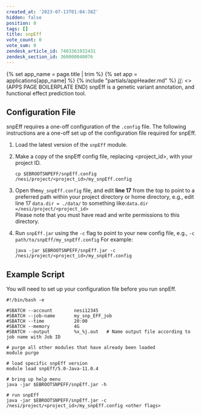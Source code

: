 ```yaml
---
created_at: '2023-07-13T01:04:38Z'
hidden: false
position: 0
tags: []
title: snpEff
vote_count: 0
vote_sum: 0
zendesk_article_id: 7403361932431
zendesk_section_id: 360000040076
---
```



[//]: <> (APPS PAGE BOILERPLATE START)
{% set app_name = page.title | trim %}
{% set app = applications[app_name] %}
{% include "partials/appHeader.md" %}
[//]: <> (APPS PAGE BOILERPLATE END)
snpEff is a genetic variant annotation, and functional effect prediction
tool.

## Configuration File

snpEff requires a one-off configuration of the `.config` file. The
following instructions are a one-off set up of the configuration file
required for snpEff.

1. Load the latest version of the `snpEff` module.

2. Make a copy of the snpEff config file, replacing
   &lt;project\_id&gt;, with your project ID.

    ``` sl
    cp $EBROOTSNPEFF/snpEff.config /nesi/project/<project_id>/my_snpEff.config
    ```

3. Open the`my_snpEff.config` file, and edit **line 17** from the top
   to point to a preferred path within your project directory or home
   directory, e.g., edit line 17 `data.dir = ./data/` to something
   like:`data.dir =/nesi/project/<project_id>`  
   Please note that you must have read and write permissions to this
   directory.

4. Run `snpEff.jar` using the `-c` flag to point to your new config
   file, e.g., `-c path/to/snpEff/my_snpEff.config` For example:

    ``` sl
    java -jar $EBROOTSNPEFF/snpEff.jar -c /nesi/project/<project_id>/my_snpEff.config
    ```

## Example Script

You will need to set up your configuration file before you run snpEff.

``` sl
#!/bin/bash -e

#SBATCH --account        nesi12345
#SBATCH --job-name       my_snp_EFF_job
#SBATCH --time           20:00
#SBATCH --memory         4G
#SBATCH --output         %x_%j.out   # Name output file according to job name with Job ID

# purge all other modules that have already been loaded
module purge

# load specific snpEff version
module load snpEff/5.0-Java-11.0.4

# bring up help menu
java -jar $EBROOTSNPEFF/snpEff.jar -h

# run snpEff
java -jar $EBROOTSNPEFF/snpEff.jar -c /nesi/project/<project_id>/my_snpEff.config <other flags>
```

